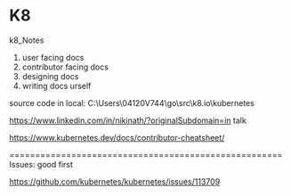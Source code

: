 # K8
k8_Notes

1. user facing docs
2. contributor facing docs
3. designing docs
4. writing docs urself


source code in local:
C:\Users\04120V744\go\src\k8.io\kubernetes

https://www.linkedin.com/in/nikinath/?originalSubdomain=in talk


https://www.kubernetes.dev/docs/contributor-cheatsheet/


=====================================================
Issues: good first

https://github.com/kubernetes/kubernetes/issues/113709
